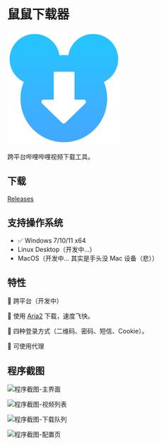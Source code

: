 # 鼠鼠下载器

![LOGO](./build-resources/icon.png)

跨平台哔哩哔哩视频下载工具。

## 下载

[Releases](https://github.com/MoyuScript/double-mouse-downloader/releases)

## 支持操作系统

- ✅ Windows 7/10/11 x64
- Linux Desktop（开发中...）
- MacOS（开发中... 其实是手头没 Mac 设备（悲））

## 特性

🌟 跨平台（开发中）

🌟 使用 [Aria2](https://github.com/aria2/aria2) 下载，速度飞快。

🌟 四种登录方式（二维码、密码、短信、Cookie）。

🌟 可使用代理

## 程序截图

![程序截图-主界面](./assets/screenshots/main-page.jpg)

![程序截图-视频列表](./assets/screenshots/video-list.jpg)

![程序截图-下载队列](./assets/screenshots/download-queue.jpg)

![程序截图-配置页](./assets/screenshots/config-page.jpg)
